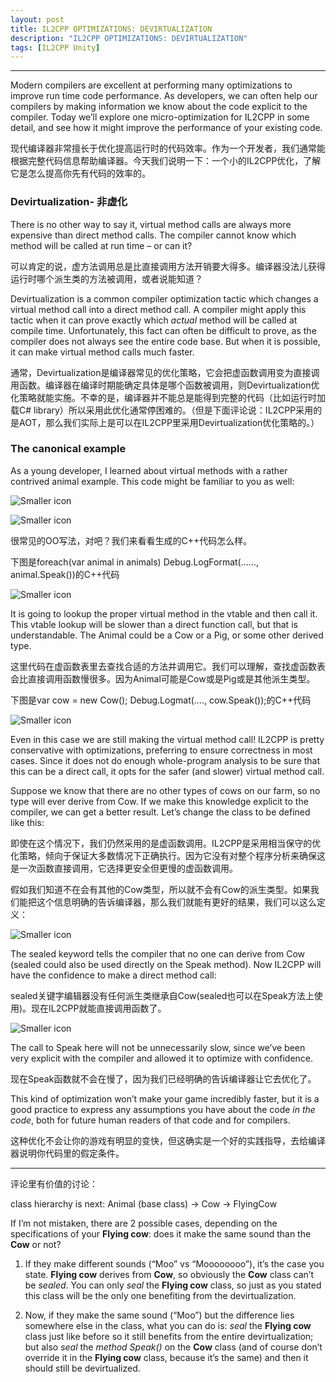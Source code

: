 ```yaml
---
layout: post
title: IL2CPP OPTIMIZATIONS: DEVIRTUALIZATION
description: "IL2CPP OPTIMIZATIONS: DEVIRTUALIZATION"
tags: [IL2CPP Unity]
---
```


----------------------

Modern compilers are excellent at performing many optimizations to improve run time code performance. As developers, we can often help our compilers by making information we know about the code explicit to the compiler. Today we’ll explore one micro-optimization for IL2CPP in some detail, and see how it might improve the performance of your existing code.

现代编译器非常擅长于优化提高运行时的代码效率。作为一个开发者，我们通常能根据完整代码信息帮助编译器。今天我们说明一下：一个小的IL2CPP优化，了解它是怎么提高你先有代码的效率的。

### Devirtualization- 非虚化

There is no other way to say it, virtual method calls are always more expensive than direct method calls. The compiler cannot know which method will be called at run time – or can it?

可以肯定的说，虚方法调用总是比直接调用方法开销要大得多。编译器没法儿获得运行时哪个派生类的方法被调用，或者说能知道？

Devirtualization is a common compiler optimization tactic which changes a virtual method call into a direct method call. A compiler might apply this tactic when it can prove exactly which *actual* method will be called at compile time. Unfortunately, this fact can often be difficult to prove, as the compiler does not always see the entire code base. But when it is possible, it can make virtual method calls much faster.

通常，Devirtualization是编译器常见的优化策略，它会把虚函数调用变为直接调用函数。编译器在编译时期能确定具体是哪个函数被调用，则Devirtualization优化策略就能实施。不幸的是，编译器并不能总是能得到完整的代码（比如运行时加载C# library）所以采用此优化通常停困难的。（但是下面评论说：IL2CPP采用的是AOT，那么我们实际上是可以在IL2CPP里采用Devirtualization优化策略的。）

### The canonical example

As a young developer, I learned about virtual methods with a rather contrived animal example. This code might be familiar to you as well:

![Smaller icon](http://awalife.top/images/9/animal.png)

![Smaller icon](http://awalife.top/images/9/farm.png)

很常见的OO写法，对吧？我们来看看生成的C++代码怎么样。

下图是foreach(var animal in animals) Debug.LogFormat(……, animal.Speak())的C++代码

![Smaller icon](http://awalife.top/images/9/c_1.png)

It is going to lookup the proper virtual method in the vtable and then call it. This vtable lookup will be slower than a direct function call, but that is understandable. The Animal could be a Cow or a Pig, or some other derived type.

这里代码在虚函数表里去查找合适的方法并调用它。我们可以理解，查找虚函数表会比直接调用函数慢很多。因为Animal可能是Cow或是Pig或是其他派生类型。

下图是var cow = new Cow(); Debug.Logmat(…., cow.Speak());的C++代码

![Smaller icon](http://awalife.top/images/9/c2.png)

Even in this case we are still making the virtual method call! IL2CPP is pretty conservative with optimizations, preferring to ensure correctness in most cases. Since it does not do enough whole-program analysis to be sure that this can be a direct call, it opts for the safer (and slower) virtual method call.

Suppose we know that there are no other types of cows on our farm, so no type will ever derive from Cow. If we make this knowledge explicit to the compiler, we can get a better result. Let’s change the class to be defined like this:

即使在这个情况下，我们仍然采用的是虚函数调用。IL2CPP是采用相当保守的优化策略，倾向于保证大多数情况下正确执行。因为它没有对整个程序分析来确保这是一次函数直接调用，它选择更安全但更慢的虚函数调用。

假如我们知道不在会有其他的Cow类型，所以就不会有Cow的派生类型。如果我们能把这个信息明确的告诉编译器，那么我们就能有更好的结果，我们可以这么定义：

![Smaller icon](http://awalife.top/images/9/seal.png)

The sealed keyword tells the compiler that no one can derive from Cow (sealed could also be used directly on the Speak method). Now IL2CPP will have the confidence to make a direct method call:

sealed关键字编辑器没有任何派生类继承自Cow(sealed也可以在Speak方法上使用)。现在IL2CPP就能直接调用函数了。

![Smaller icon](http://awalife.top/images/9/seal_c.png)

The call to Speak here will not be unnecessarily slow, since we’ve been very explicit with the compiler and allowed it to optimize with confidence.

现在Speak函数就不会在慢了，因为我们已经明确的告诉编译器让它去优化了。

This kind of optimization won’t make your game incredibly faster, but it is a good practice to express any assumptions you have about the code *in the code*, both for future human readers of that code and for compilers.

这种优化不会让你的游戏有明显的变快，但这确实是一个好的实践指导，去给编译器说明你代码里的假定条件。



---------

评论里有价值的讨论：

class hierarchy is next:
Animal (base class) -> Cow -> FlyingCow

If I’m not mistaken, there are 2 possible cases, depending on the specifications of your **Flying cow**: does it make the same sound than the **Cow** or not?

1) If they make different sounds (“Moo” vs “Moooooooo”), it’s the case you state. **Flying cow** derives from **Cow**, so obviously the **Cow** class can’t be *sealed*. You can only *seal* the **Flying cow** class, so just as you stated this class will be the only one benefiting from the devirtualization.

2) Now, if they make the same sound (“Moo”) but the difference lies somewhere else in the class, what you can do is: *seal* the **Flying cow** class just like before so it still benefits from the entire devirtualization; but also *seal* the *method Speak()* on the **Cow** class (and of course don’t override it in the **Flying cow** class, because it’s the same) and then it should still be devirtualized.